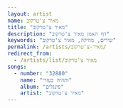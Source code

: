 ```yaml
---
layout: artist
name: מאיר צ'טרקוב
title: "מאיר צ'טרקוב"
description: "דף האמן מאיר צ'טרקוב"
keywords: "שירים, מוזיקה, מאיר צ'טרקוב"
permalink: /artists/מאיר-צ'טרקוב/
redirect_from:
  - /artists/list/מאיר צ'טרקוב
songs:
  - number: "32880"
    name: "ותהיה בעזרי"
    album: "סינגלים"
    artist: "מאיר צ'טרקוב"
---
```

